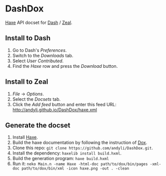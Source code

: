 # DashDox

[Haxe](http://haxe.org/) API docset for [Dash](http://kapeli.com/dash) / [Zeal](https://zealdocs.org/).

## Install to Dash

  1. Go to Dash's *Preferences*.
  2. Switch to the *Downloads* tab.
  3. Select *User Contributed*.
  4. Find the *Haxe* row and press the *Download* button.

## Install to Zeal

  1. *File* -> *Options*.
  2. Select the *Docsets* tab.
  3. Click the *Add feed* button and enter this feed URL: http://andyli.github.io/DashDox/haxe.xml

## Generate the docset

  1. Install [Haxe](http://haxe.org/).
  2. Build the haxe documentation by following the instruction of [Dox](https://github.com/dpeek/dox).
  3. Clone this repo: `git clone https://github.com/andyli/DashDox.git`.
  4. Install the dependency: `haxelib install build.hxml`.
  5. Build the generation program: `haxe build.hxml`
  6. Run it: `neko Main.n -name Haxe -html-doc path/to/dox/bin/pages -xml-doc path/to/dox/bin/xml -icon haxe.png -out . -clean`
